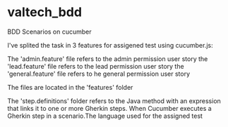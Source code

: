 # valtech_bdd
BDD Scenarios on cucumber 

I've splited the task in 3 features for assigened test using cucumber.js:

The 'admin.feature' file refers to the admin permission user story
the 'lead.feature' file refers to the lead permission user story
the 'general.feature' file refers to he general permission user story

The files are located in the 'features' folder 

The 'step.definitions' folder refers to the Java method with an expression that links it to one or more Gherkin steps. When Cucumber executes a Gherkin step in a scenario.The language used for the assigned test 


